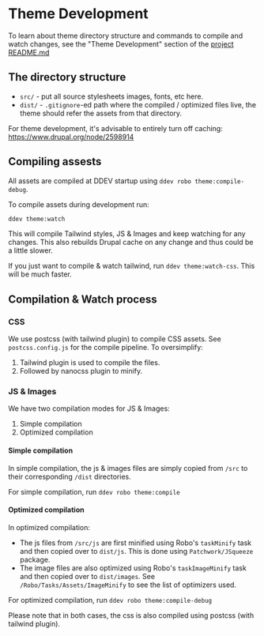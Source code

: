 # Theme Development

To learn about theme directory structure and commands to compile and watch
changes, see the "Theme Development" section of the [project README.md](../../../../README.md)
## The directory structure
 - `src/` - put all source stylesheets images, fonts, etc here.
 - `dist/` - `.gitignore`-ed path where the compiled / optimized files live,
the theme should refer the assets from that directory.

For theme development, it's advisable to entirely turn off
caching: https://www.drupal.org/node/2598914

## Compiling assests
All assets are compiled at DDEV startup using `ddev robo theme:compile-debug`.

To compile assets during development run:
```bash
ddev theme:watch
```
This will compile Tailwind styles, JS & Images and keep watching for any
changes. This also rebuilds Drupal cache on any change and thus could be a
little slower.

If you just want to compile & watch tailwind, run `ddev theme:watch-css`.
This will be much faster.

## Compilation & Watch process
### CSS
We use postcss (with tailwind plugin) to compile CSS assets.
See `postcss.config.js` for the compile pipeline. To oversimplify:
1. Tailwind plugin is used to compile the files.
2. Followed by nanocss plugin to minify.

### JS & Images
We have two compilation modes for JS & Images:
1. Simple compilation
2. Optimized compilation

#### Simple compilation
In simple compilation, the js & images files are simply copied from `/src` to
their corresponding `/dist` directories.

For simple compilation, run `ddev robo theme:compile`

#### Optimized compilation
In optimized compilation:
- The js files from `/src/js` are first minified using Robo's `taskMinify` task
and then copied over to `dist/js`. This is done using `Patchwork/JSqueeze`
package.
- The image files are also optimized using Robo's `taskImageMinify` task and
then copied over to `dist/images`. See `/Robo/Tasks/Assets/ImageMinify` to see
the list of optimizers used.

For optimized compilation, run `ddev robo theme:compile-debug`

Please note that in both cases, the css is also compiled using
postcss (with tailwind plugin).
